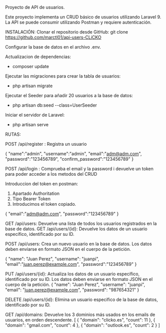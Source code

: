 Proyecto de API de usuarios.

Este proyecto implementa un CRUD básico de usuarios utilizando Laravel 9. La API se puede consumir utilizando Postman y requiere autenticación.


INSTALACIÓN: 
Clonar el repositorio desde GitHub:    git clone https://github.com/marctl01/api-users-CLiCKO

Configurar la base de datos en el archivo .env.

Actualizacion de  dependencias:
- composer update

Ejecutar las migraciones para crear la tabla de usuarios:
- php artisan migrate

Ejecutar el Seeder para añadir 20 usuarios a la base de datos:
- php artisan db:seed --class=UserSeeder

Iniciar el servidor de Laravel: 
- php artisan serve


RUTAS:

POST /api/register : Registra un usuario

{
    "name":"admin",
    "username":"admin",
    "email":"adm@adm.com",
    "password":"123456789",
    "confirm_password":"123456789"
}

POST /api/login : Comprueba el email y la password i devuelve un token para poder acceder a los metodos del CRUD

Introduccion del token en postman:
1) Apartado Authoritation
2) Tipo Bearer Token
3) Introducimos el token copiado.

{
    "email":"adm@adm.com",
    "password":"123456789"
}


GET /api/users: Devuelve una lista de todos los usuarios registrados en la base de datos.
GET /api/users/{id}: Devuelve los datos de un usuario específico, identificado por su ID.

POST /api/users: Crea un nuevo usuario en la base de datos. Los datos deben enviarse en formato JSON en el cuerpo de la petición.

{
    "name": "Juan Perez",
    "username": "juanpi",
    "email":"juan.perez@example.com",
    "password":"123456789"
}

PUT /api/users/{id}: Actualiza los datos de un usuario específico, identificado por su ID. Los datos deben enviarse en formato JSON en el cuerpo de la petición.
{
    "name": "Juan Perez",
    "username": "juanpi",
    "email": "juan.perez@example.com",
    "password": "987654321"
}

DELETE /api/users/{id}: Elimina un usuario específico de la base de datos, identificado por su ID.

GET /api/domains: Devuelve los 3 dominios más usados en los emails de usuarios, en orden descendente.
[
    {
        "domain": "clicko.es",
        "count": 11
    },
    {
        "domain": "gmail.com",
        "count": 4
    },
    {
        "domain": "outlook.es",
        "count": 2
    }
]